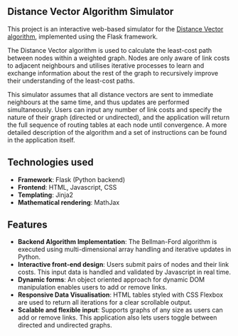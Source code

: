 ## Distance Vector Algorithm Simulator
This project is an interactive web-based simulator for the [Distance Vector algorithm](https://en.wikipedia.org/wiki/Distance-vector_routing_protocol/), implemented using the Flask framework. 

The Distance Vector algorithm is used to calculate the least-cost path between nodes within a weighted graph. Nodes are only aware of link costs to adjacent neighbours and utilises iterative processes to learn and exchange information about the rest of the graph to recursively improve their understanding of the least-cost paths.

This simulator assumes that all distance vectors are sent to immediate neighbours at the same time, and thus updates are performed simultaneously. Users can input any number of link costs and specify the nature of their graph (directed or undirected), and the application will return the full sequence of routing tables at each node until convergence. A more detailed description of the algorithm and a set of instructions can be found in the application itself.


## Technologies used
- **Framework**: Flask (Python backend)
- **Frontend**: HTML, Javascript, CSS
- **Templating**: Jinja2
- **Mathematical rendering**: MathJax


## Features

- **Backend Algorithm Implementation**: The Bellman-Ford algorithm is executed using multi-dimensional array handling and iterative updates in Python.
- **Interactive front-end design**: Users submit pairs of nodes and their link costs. This input data is handled and validated by Javascript in real time.
- **Dynamic forms**: An object oriented approach for dynamic DOM manipulation enables users to add or remove links.
- **Responsive Data Visualisation**: HTML tables styled with CSS Flexbox are used to return all iterations for a clear scrollable output.
- **Scalable and flexible input**: Supports graphs of any size as users can add or remove links. This application also lets users toggle between directed and undirected graphs. 

